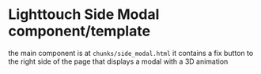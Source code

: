 # Lighttouch Side Modal component/template

the main component is at `chunks/side_modal.html` 
it contains a fix button to the right side of the page that displays a modal with a 3D animation 